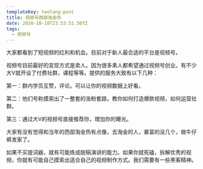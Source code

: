```yaml
---
templateKey: twolang-post
title: 视频号西部淘金热
date: 2020-10-10T23:53:51.507Z
tags:
  - 视频号
---
```

大家都看到了短视频的红利和机会。目前对于新人最合适的平台是视频号。

视频号目前最好的变现方式是卖人。因为很多素人都希望通过视频号创业。有不少大V就开设了付费社群，课程等等。提供的服务大致有以下几种：

第一：群内学员互赞，评论。可以让你的视频数据上好看。

第二：他们号称摸索出了一整套的涨粉套路，教你如何打造爆款视频，如何运营社群。

第三：通过大V的视频号直接推荐你，增加你的曝光。

大家有没有觉得和当年的西部淘金热有点像，去淘金的人，暴富的没几个，做牛仔裤发家了。

如果不买提词器，就有可能练成脱稿演讲的能力。如果你就死磕，拆解优秀的视频，你就有可能自己摸索出适合自己的视频制作方式。我们需要有一些黑客精神。